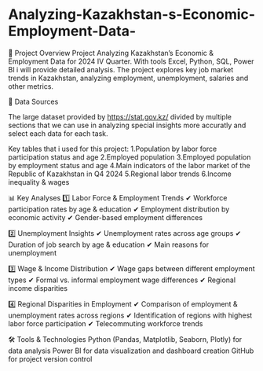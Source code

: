 # Analyzing-Kazakhstan-s-Economic-Employment-Data-
📌 Project Overview
Project Analyzing Kazakhstan’s Economic &amp; Employment Data for 2024 IV Quarter. With tools Excel, Python, SQL, Power BI i will provide detailed analysis. The project explores key job market trends in Kazakhstan, analyzing employment, unemployment, salaries and other metrics. 

📂 Data Sources

The large dataset provided by https://stat.gov.kz/ divided by multiple sections that we can use in analyzing special insights more accuratly and select each data for each task. 

Key tables that i used for this project:
1.Population by labor force participation status and age
2.Employed population
3.Employed population by employment status and age
4.Main indicators of the labor market of the Republic of Kazakhstan in Q4 2024
5.Regional labor trends
6.Income inequality & wages

📊 Key Analyses
1️⃣ Labor Force & Employment Trends
✔ Workforce participation rates by age & education
✔ Employment distribution by economic activity
✔ Gender-based employment differences

2️⃣ Unemployment Insights
✔ Unemployment rates across age groups
✔ Duration of job search by age & education
✔ Main reasons for unemployment

3️⃣ Wage & Income Distribution
✔ Wage gaps between different employment types
✔ Formal vs. informal employment wage differences
✔ Regional income disparities

4️⃣ Regional Disparities in Employment
✔ Comparison of employment & unemployment rates across regions
✔ Identification of regions with highest labor force participation
✔ Telecommuting workforce trends

🛠️ Tools & Technologies
Python (Pandas, Matplotlib, Seaborn, Plotly) for data analysis
Power BI for data visualization and dashboard creation
GitHub for project version control

